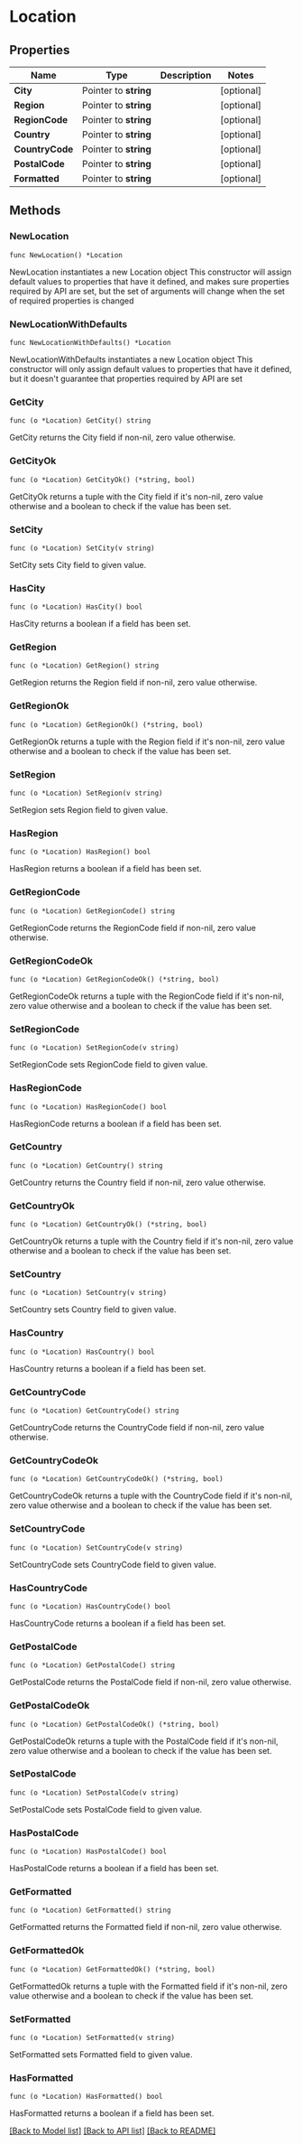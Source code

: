 # Location

## Properties

Name | Type | Description | Notes
------------ | ------------- | ------------- | -------------
**City** | Pointer to **string** |  | [optional] 
**Region** | Pointer to **string** |  | [optional] 
**RegionCode** | Pointer to **string** |  | [optional] 
**Country** | Pointer to **string** |  | [optional] 
**CountryCode** | Pointer to **string** |  | [optional] 
**PostalCode** | Pointer to **string** |  | [optional] 
**Formatted** | Pointer to **string** |  | [optional] 

## Methods

### NewLocation

`func NewLocation() *Location`

NewLocation instantiates a new Location object
This constructor will assign default values to properties that have it defined,
and makes sure properties required by API are set, but the set of arguments
will change when the set of required properties is changed

### NewLocationWithDefaults

`func NewLocationWithDefaults() *Location`

NewLocationWithDefaults instantiates a new Location object
This constructor will only assign default values to properties that have it defined,
but it doesn't guarantee that properties required by API are set

### GetCity

`func (o *Location) GetCity() string`

GetCity returns the City field if non-nil, zero value otherwise.

### GetCityOk

`func (o *Location) GetCityOk() (*string, bool)`

GetCityOk returns a tuple with the City field if it's non-nil, zero value otherwise
and a boolean to check if the value has been set.

### SetCity

`func (o *Location) SetCity(v string)`

SetCity sets City field to given value.

### HasCity

`func (o *Location) HasCity() bool`

HasCity returns a boolean if a field has been set.

### GetRegion

`func (o *Location) GetRegion() string`

GetRegion returns the Region field if non-nil, zero value otherwise.

### GetRegionOk

`func (o *Location) GetRegionOk() (*string, bool)`

GetRegionOk returns a tuple with the Region field if it's non-nil, zero value otherwise
and a boolean to check if the value has been set.

### SetRegion

`func (o *Location) SetRegion(v string)`

SetRegion sets Region field to given value.

### HasRegion

`func (o *Location) HasRegion() bool`

HasRegion returns a boolean if a field has been set.

### GetRegionCode

`func (o *Location) GetRegionCode() string`

GetRegionCode returns the RegionCode field if non-nil, zero value otherwise.

### GetRegionCodeOk

`func (o *Location) GetRegionCodeOk() (*string, bool)`

GetRegionCodeOk returns a tuple with the RegionCode field if it's non-nil, zero value otherwise
and a boolean to check if the value has been set.

### SetRegionCode

`func (o *Location) SetRegionCode(v string)`

SetRegionCode sets RegionCode field to given value.

### HasRegionCode

`func (o *Location) HasRegionCode() bool`

HasRegionCode returns a boolean if a field has been set.

### GetCountry

`func (o *Location) GetCountry() string`

GetCountry returns the Country field if non-nil, zero value otherwise.

### GetCountryOk

`func (o *Location) GetCountryOk() (*string, bool)`

GetCountryOk returns a tuple with the Country field if it's non-nil, zero value otherwise
and a boolean to check if the value has been set.

### SetCountry

`func (o *Location) SetCountry(v string)`

SetCountry sets Country field to given value.

### HasCountry

`func (o *Location) HasCountry() bool`

HasCountry returns a boolean if a field has been set.

### GetCountryCode

`func (o *Location) GetCountryCode() string`

GetCountryCode returns the CountryCode field if non-nil, zero value otherwise.

### GetCountryCodeOk

`func (o *Location) GetCountryCodeOk() (*string, bool)`

GetCountryCodeOk returns a tuple with the CountryCode field if it's non-nil, zero value otherwise
and a boolean to check if the value has been set.

### SetCountryCode

`func (o *Location) SetCountryCode(v string)`

SetCountryCode sets CountryCode field to given value.

### HasCountryCode

`func (o *Location) HasCountryCode() bool`

HasCountryCode returns a boolean if a field has been set.

### GetPostalCode

`func (o *Location) GetPostalCode() string`

GetPostalCode returns the PostalCode field if non-nil, zero value otherwise.

### GetPostalCodeOk

`func (o *Location) GetPostalCodeOk() (*string, bool)`

GetPostalCodeOk returns a tuple with the PostalCode field if it's non-nil, zero value otherwise
and a boolean to check if the value has been set.

### SetPostalCode

`func (o *Location) SetPostalCode(v string)`

SetPostalCode sets PostalCode field to given value.

### HasPostalCode

`func (o *Location) HasPostalCode() bool`

HasPostalCode returns a boolean if a field has been set.

### GetFormatted

`func (o *Location) GetFormatted() string`

GetFormatted returns the Formatted field if non-nil, zero value otherwise.

### GetFormattedOk

`func (o *Location) GetFormattedOk() (*string, bool)`

GetFormattedOk returns a tuple with the Formatted field if it's non-nil, zero value otherwise
and a boolean to check if the value has been set.

### SetFormatted

`func (o *Location) SetFormatted(v string)`

SetFormatted sets Formatted field to given value.

### HasFormatted

`func (o *Location) HasFormatted() bool`

HasFormatted returns a boolean if a field has been set.


[[Back to Model list]](../README.md#documentation-for-models) [[Back to API list]](../README.md#documentation-for-api-endpoints) [[Back to README]](../README.md)


